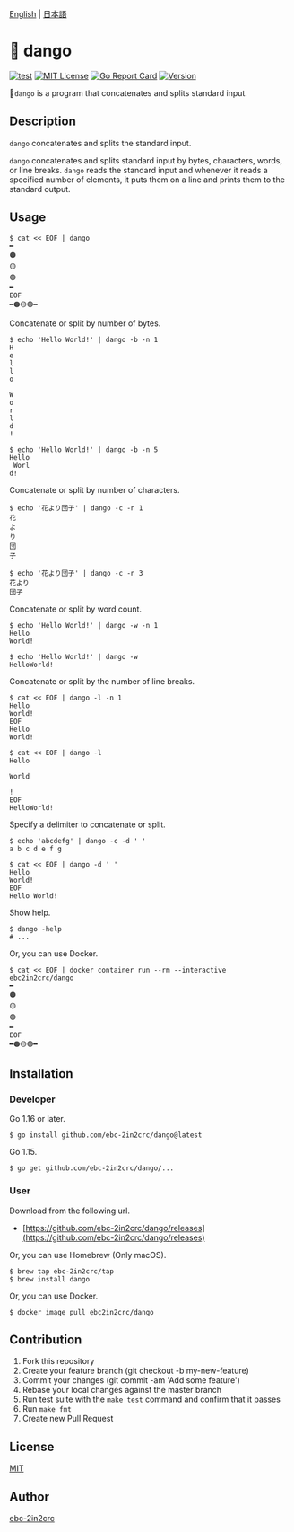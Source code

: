 [English](README.md) | [日本語](README_ja.md)

# 🍡 dango

[![test](https://github.com/ebc-2in2crc/dango/actions/workflows/test.yml/badge.svg)](https://github.com/ebc-2in2crc/dango/actions/workflows/test.yml)
[![MIT License](http://img.shields.io/badge/license-MIT-blue.svg?style=flat)](LICENSE)
[![Go Report Card](https://goreportcard.com/badge/github.com/ebc-2in2crc/dango)](https://goreportcard.com/report/github.com/ebc-2in2crc/dango)
[![Version](https://img.shields.io/github/release/ebc-2in2crc/dango.svg?label=version)](https://img.shields.io/github/release/ebc-2in2crc/dango.svg?label=version)

🍡`dango` is a program that concatenates and splits standard input.

## Description

`dango` concatenates and splits the standard input.

`dango` concatenates and splits standard input by bytes, characters, words, or line breaks.
`dango` reads the standard input and whenever it reads a specified number of elements, it puts them on a line and prints them to the standard output.

## Usage

```
$ cat << EOF | dango
━
🟠
🟡
🟢
━
EOF
━🟠🟡🟢━
```

Concatenate or split by number of bytes.

```
$ echo 'Hello World!' | dango -b -n 1
H
e
l
l
o

W
o
r
l
d
!

$ echo 'Hello World!' | dango -b -n 5
Hello
 Worl
d!
```

Concatenate or split by number of characters.

```
$ echo '花より団子' | dango -c -n 1
花
よ
り
団
子

$ echo '花より団子' | dango -c -n 3
花より
団子
```

Concatenate or split by word count.

```
$ echo 'Hello World!' | dango -w -n 1
Hello
World!

$ echo 'Hello World!' | dango -w
HelloWorld!
```

Concatenate or split by the number of line breaks.

```
$ cat << EOF | dango -l -n 1
Hello
World!
EOF
Hello
World!

$ cat << EOF | dango -l
Hello

World

!
EOF
HelloWorld!
```

Specify a delimiter to concatenate or split.

```
$ echo 'abcdefg' | dango -c -d ' '
a b c d e f g 

$ cat << EOF | dango -d ' '
Hello
World!
EOF
Hello World!
```

Show help.

```
$ dango -help
# ...
```

Or, you can use Docker.

```
$ cat << EOF | docker container run --rm --interactive ebc2in2crc/dango
━
🟠
🟡
🟢
━
EOF
━🟠🟡🟢━
```

## Installation

### Developer

Go 1.16 or later.

```
$ go install github.com/ebc-2in2crc/dango@latest
```

Go 1.15.

```
$ go get github.com/ebc-2in2crc/dango/...
```

### User

Download from the following url.

- [https://github.com/ebc-2in2crc/dango/releases](https://github.com/ebc-2in2crc/dango/releases)

Or, you can use Homebrew (Only macOS).

```
$ brew tap ebc-2in2crc/tap
$ brew install dango
```

Or, you can use Docker.

```
$ docker image pull ebc2in2crc/dango
```

## Contribution

1. Fork this repository
2. Create your feature branch (git checkout -b my-new-feature)
3. Commit your changes (git commit -am 'Add some feature')
4. Rebase your local changes against the master branch
5. Run test suite with the `make test` command and confirm that it passes
6. Run `make fmt`
7. Create new Pull Request

## License

[MIT](https://github.com/ebc-2in2crc/wareki/blob/master/LICENSE)

## Author

[ebc-2in2crc](https://github.com/ebc-2in2crc)
